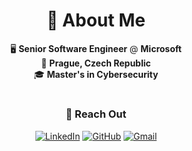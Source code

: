 <div align="center">

# 👤 About Me

</div>

<div align="center">
  
🖥️ **Senior Software Engineer** @ **Microsoft**  
📍 **Prague, Czech Republic**  
🎓 **Master's in Cybersecurity**  
  
</div>

#

<div align="center">
  
### 💬 Reach Out
  
[![LinkedIn](https://custom-icon-badges.demolab.com/badge/LinkedIn-0A66C2?logo=linkedin-white&logoColor=fff)](https://www.linkedin.com/in/mariosiric/)
[![GitHub](https://img.shields.io/badge/GitHub-%23121011.svg?logo=github&logoColor=white)](https://github.com/msiric/)
[![Gmail](https://img.shields.io/badge/Gmail-D14836?logo=gmail&logoColor=white)](mailto:mario.siric25@gmail.com)
  
</div>
